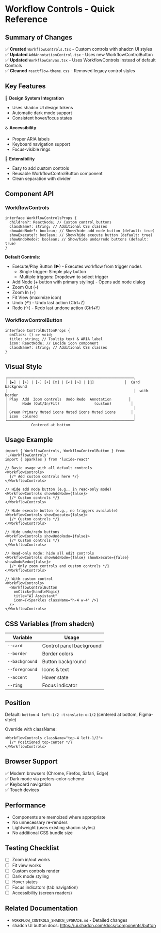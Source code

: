# Workflow Controls - Quick Reference

## Summary of Changes

✅ **Created** `WorkflowControls.tsx` - Custom controls with shadcn UI styles  
✅ **Updated** `AddAnnotationControl.tsx` - Uses new WorkflowControlButton  
✅ **Updated** `WorkflowCanvas.tsx` - Uses WorkflowControls instead of default Controls  
✅ **Cleaned** `reactflow-theme.css` - Removed legacy control styles

## Key Features

🎨 **Design System Integration**

- Uses shadcn UI design tokens
- Automatic dark mode support
- Consistent hover/focus states

♿ **Accessibility**

- Proper ARIA labels
- Keyboard navigation support
- Focus-visible rings

🔧 **Extensibility**

- Easy to add custom controls
- Reusable WorkflowControlButton component
- Clean separation with divider

## Component API

### WorkflowControls

```tsx
interface WorkflowControlsProps {
  children?: ReactNode; // Custom control buttons
  className?: string; // Additional CSS classes
  showAddNode?: boolean; // Show/hide add node button (default: true)
  showExecute?: boolean; // Show/hide execute button (default: true)
  showUndoRedo?: boolean; // Show/hide undo/redo buttons (default: true)
}
```

**Default Controls:**

- Execute/Play Button (▶) - Executes workflow from trigger nodes
  - Single trigger: Simple play button
  - Multiple triggers: Dropdown to select trigger
- Add Node (+ button with primary styling) - Opens add node dialog
- Zoom Out (-)
- Zoom In (+)
- Fit View (maximize icon)
- Undo (↶) - Undo last action (Ctrl+Z)
- Redo (↷) - Redo last undone action (Ctrl+Y)

### WorkflowControlButton

```tsx
interface ControlButtonProps {
  onClick: () => void;
  title: string; // Tooltip text & ARIA label
  icon: ReactNode; // Lucide icon component
  className?: string; // Additional CSS classes
}
```

## Visual Style

```
┌──────────────────────────────────────────────────────────┐
│ [▶] | [+] | [-] [+] [⊡] | [↶] [↷] | [💬]              │  Card background
│                                                          │  with border
│ Play  Add  Zoom controls  Undo Redo  Annotation        │
│       Node (Out/In/Fit)                (custom)         │
│                                                          │
│ Green Primary Muted icons Muted icons Muted icons       │
│ icon  colored                                            │
└──────────────────────────────────────────────────────────┘
            Centered at bottom
```

## Usage Example

```tsx
import { WorkflowControls, WorkflowControlButton } from './WorkflowControls'
import { Sparkles } from 'lucide-react'

// Basic usage with all default controls
<WorkflowControls>
  {/* Add custom controls here */}
</WorkflowControls>

// Hide add node button (e.g., in read-only mode)
<WorkflowControls showAddNode={false}>
  {/* Custom controls */}
</WorkflowControls>

// Hide execute button (e.g., no triggers available)
<WorkflowControls showExecute={false}>
  {/* Custom controls */}
</WorkflowControls>

// Hide undo/redo buttons
<WorkflowControls showUndoRedo={false}>
  {/* Custom controls */}
</WorkflowControls>

// Read-only mode: hide all edit controls
<WorkflowControls showAddNode={false} showExecute={false} showUndoRedo={false}>
  {/* Only zoom controls and custom controls */}
</WorkflowControls>

// With custom control
<WorkflowControls>
  <WorkflowControlButton
    onClick={handleMagic}
    title="AI Assistant"
    icon={<Sparkles className="h-4 w-4" />}
  />
</WorkflowControls>
```

## CSS Variables (from shadcn)

| Variable       | Usage                    |
| -------------- | ------------------------ |
| `--card`       | Control panel background |
| `--border`     | Border colors            |
| `--background` | Button background        |
| `--foreground` | Icons & text             |
| `--accent`     | Hover state              |
| `--ring`       | Focus indicator          |

## Position

Default: `bottom-4 left-1/2 -translate-x-1/2` (centered at bottom, Figma-style)

Override with className:

```tsx
<WorkflowControls className="top-4 left-1/2">
  {/* Positioned top-center */}
</WorkflowControls>
```

## Browser Support

✅ Modern browsers (Chrome, Firefox, Safari, Edge)  
✅ Dark mode via prefers-color-scheme  
✅ Keyboard navigation  
✅ Touch devices

## Performance

- Components are memoized where appropriate
- No unnecessary re-renders
- Lightweight (uses existing shadcn styles)
- No additional CSS bundle size

## Testing Checklist

- [ ] Zoom in/out works
- [ ] Fit view works
- [ ] Custom controls render
- [ ] Dark mode styling
- [ ] Hover states
- [ ] Focus indicators (tab navigation)
- [ ] Accessibility (screen readers)

## Related Documentation

- `WORKFLOW_CONTROLS_SHADCN_UPGRADE.md` - Detailed changes
- shadcn UI button docs: https://ui.shadcn.com/docs/components/button
